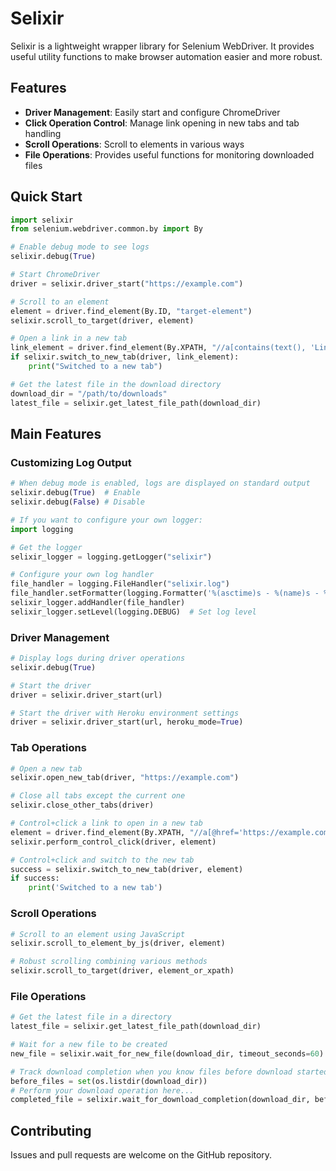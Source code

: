 # Selixir

Selixir is a lightweight wrapper library for Selenium WebDriver.
It provides useful utility functions to make browser automation easier and more robust.

## Features

- **Driver Management**: Easily start and configure ChromeDriver
- **Click Operation Control**: Manage link opening in new tabs and tab handling
- **Scroll Operations**: Scroll to elements in various ways
- **File Operations**: Provides useful functions for monitoring downloaded files


## Quick Start

```python
import selixir
from selenium.webdriver.common.by import By

# Enable debug mode to see logs
selixir.debug(True)

# Start ChromeDriver
driver = selixir.driver_start("https://example.com")

# Scroll to an element
element = driver.find_element(By.ID, "target-element")
selixir.scroll_to_target(driver, element)

# Open a link in a new tab
link_element = driver.find_element(By.XPATH, "//a[contains(text(), 'Link')]")
if selixir.switch_to_new_tab(driver, link_element):
    print("Switched to a new tab")

# Get the latest file in the download directory
download_dir = "/path/to/downloads"
latest_file = selixir.get_latest_file_path(download_dir)
```

## Main Features

### Customizing Log Output

```python
# When debug mode is enabled, logs are displayed on standard output
selixir.debug(True)  # Enable
selixir.debug(False) # Disable

# If you want to configure your own logger:
import logging

# Get the logger
selixir_logger = logging.getLogger("selixir")

# Configure your own log handler
file_handler = logging.FileHandler("selixir.log")
file_handler.setFormatter(logging.Formatter('%(asctime)s - %(name)s - %(levelname)s - %(message)s'))
selixir_logger.addHandler(file_handler)
selixir_logger.setLevel(logging.DEBUG)  # Set log level
```

### Driver Management

```python
# Display logs during driver operations
selixir.debug(True)

# Start the driver
driver = selixir.driver_start(url)

# Start the driver with Heroku environment settings
driver = selixir.driver_start(url, heroku_mode=True)
```

### Tab Operations

```python
# Open a new tab
selixir.open_new_tab(driver, "https://example.com")

# Close all tabs except the current one
selixir.close_other_tabs(driver)

# Control+click a link to open in a new tab
element = driver.find_element(By.XPATH, "//a[@href='https://example.com']")
selixir.perform_control_click(driver, element)

# Control+click and switch to the new tab
success = selixir.switch_to_new_tab(driver, element)
if success:
    print('Switched to a new tab')
```

### Scroll Operations

```python
# Scroll to an element using JavaScript
selixir.scroll_to_element_by_js(driver, element)

# Robust scrolling combining various methods
selixir.scroll_to_target(driver, element_or_xpath)
```

### File Operations

```python
# Get the latest file in a directory
latest_file = selixir.get_latest_file_path(download_dir)

# Wait for a new file to be created
new_file = selixir.wait_for_new_file(download_dir, timeout_seconds=60)

# Track download completion when you know files before download started
before_files = set(os.listdir(download_dir))
# Perform your download operation here...
completed_file = selixir.wait_for_download_completion(download_dir, before_files, timeout=60)
```

## Contributing

Issues and pull requests are welcome on the GitHub repository.
